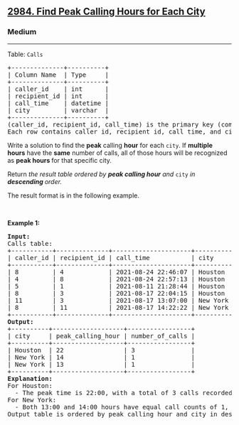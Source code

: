 <h2><a href="https://leetcode.com/problems/find-peak-calling-hours-for-each-city/">2984. Find Peak Calling Hours for Each City</a></h2><h3>Medium</h3><hr><p>Table: <code>Calls</code></p>

<pre>
+--------------+----------+
| Column Name  | Type     |
+--------------+----------+
| caller_id    | int      |
| recipient_id | int      |
| call_time    | datetime |
| city         | varchar  |
+--------------+----------+
(caller_id, recipient_id, call_time) is the primary key (combination of columns with unique values) for this table.
Each row contains caller id, recipient id, call time, and city.
</pre>

<p>Write a solution to find the <strong>peak</strong> calling <strong>hour</strong> for each <code>city</code>. If <strong>multiple hours</strong> have the <strong>same</strong> number of calls, all of those hours will be recognized as <strong>peak hours </strong>for that specific city.</p>

<p>Return <em>the result table ordered by <strong>peak calling hour</strong> and </em><code>city</code><em> in <strong>descending</strong></em><em><strong> </strong>order.</em></p>

<p>The result format is in the following example.</p>

<p>&nbsp;</p>
<p><strong class="example">Example 1:</strong></p>

<pre>
<strong>Input:</strong> 
Calls table:
+-----------+--------------+---------------------+----------+
| caller_id | recipient_id | call_time           | city     |
+-----------+--------------+---------------------+----------+
| 8         | 4            | 2021-08-24 22:46:07 | Houston  |
| 4         | 8            | 2021-08-24 22:57:13 | Houston  |  
| 5         | 1            | 2021-08-11 21:28:44 | Houston  |  
| 8         | 3            | 2021-08-17 22:04:15 | Houston  |
| 11        | 3            | 2021-08-17 13:07:00 | New York |
| 8         | 11           | 2021-08-17 14:22:22 | New York |
+-----------+--------------+---------------------+----------+
<strong>Output:</strong> 
+----------+-------------------+-----------------+
| city     | peak_calling_hour | number_of_calls |
+----------+-------------------+-----------------+
| Houston  | 22                | 3               |
| New York | 14                | 1               |
| New York | 13                | 1               |
+----------+-------------------+-----------------+
<strong>Explanation:</strong> 
For Houston:
  - The peak time is 22:00, with a total of 3 calls recorded. 
For New York:
  - Both 13:00 and 14:00 hours have equal call counts of 1, so both times are considered peak hours.
Output table is ordered by peak_calling_hour and city in descending order.</pre>
